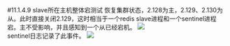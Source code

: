 #11.1.4.9	slave所在主机整体宕测试
恢复集群状态，2.128为主，2.129、2.130为从。此时直接关闭2.129，这时相当于一个redis slave进程和一个sentinel进程宕。主不受影响，并且感知到一个从已经宕机。
![](https://raw.githubusercontent.com/gnuhpc/All-About-Redis/master/HAClusterArchPractice/ms/hatest15.png)   
sentinel日志记录了此事件。
![](https://raw.githubusercontent.com/gnuhpc/All-About-Redis/master/HAClusterArchPractice/ms/hatest16.png)  

